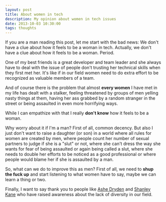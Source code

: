 ```yaml
---
layout: post
title: About women in tech
description: My opinion about women in tech issues
date: 2013-10-03 10:30:00
tags: thoughts
---
```


If you are a man reading this post, let me start with the bad news: We don't
have a clue about how it feels to be a woman in tech. Actually, we don't have a
clue about how it feels to be a woman. Period.

One of my best friends is a great developer and team leader and she always have
to deal with the issue of people don't trusting her technical skills when they
first met her. It's like if in our field women need to do extra effort to be
recognized as valuable members of a team.

And of course there is the problem that almost **every women** I have met in my
life has dealt with a stalker, feeling threatened by groups of men yelling
nasty things at them, having her ass grabbed by a random stranger in the street
or being assaulted in even more horrifying ways.

While I can empathize with that I really **don't know** how it feels to be a
woman.

Why worry about it if I'm a man? First of all, common decency. But also I just
don't want to raise a daughter (or son) in a world where all rules for women
are created by men, where people count her number of sexual partners to judge
if she is a "slut" or not, where she can't dress the way she wants for fear
of being assaulted or again being called a slut, where she needs to double her
efforts to be noticed as a good professional or where people would blame her if
she is assaulted by a man.

So, what can we do to improve this as men? First of all, we need to **shup the
fuck up** and start listening to what women have to say, maybe we can learn a
thing or two.

Finally, I want to say thank you to people like
[Ashe Dryden](https://twitter.com/ashedryden) and
[Shanley Kane](https://twitter.com/shanley) who
have raised awareness about the lack of diversity in our field.
